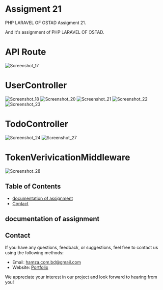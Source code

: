# Assigment 21


PHP LARAVEL OF OSTAD Assigment 21.

And it's assignment of PHP LARAVEL OF OSTAD.
# API Route
![Screenshot_17](https://github.com/AmirHam-Za/laravel-assignment-21/assets/125890933/2f055427-d46e-4b25-8fb3-6c5ae722ef94)


# UserController
![Screenshot_18](https://github.com/AmirHam-Za/laravel-assignment-21/assets/125890933/224fd808-653f-4b1c-8051-54660b4b72ab)
![Screenshot_20](https://github.com/AmirHam-Za/laravel-assignment-21/assets/125890933/6abc7ce6-b9b0-4c62-be09-0fd03cf7c62a)
![Screenshot_21](https://github.com/AmirHam-Za/laravel-assignment-21/assets/125890933/f5afedb6-e7ad-4ac7-9087-865630f3cd3d)
![Screenshot_22](https://github.com/AmirHam-Za/laravel-assignment-21/assets/125890933/9782eecf-33bb-4613-8dd0-c3142f31ebc9)
![Screenshot_23](https://github.com/AmirHam-Za/laravel-assignment-21/assets/125890933/88a04c89-5304-4f19-88e8-96b53077e184)


# TodoController
![Screenshot_24](https://github.com/AmirHam-Za/laravel-assignment-21/assets/125890933/f1d55fe8-e291-4ec3-9bcb-0f528bb22eae)
![Screenshot_27](https://github.com/AmirHam-Za/laravel-assignment-21/assets/125890933/5dcdd701-c979-4066-a6dd-0f5438b5d710)

# TokenVerivicationMiddleware
![Screenshot_28](https://github.com/AmirHam-Za/laravel-assignment-21/assets/125890933/bc050da9-537b-4846-a21d-f34f7b59f177)

## Table of Contents

- [documentation of assignment](#documentation-of-assignment)
- [Contact](#contact)


## documentation of assignment




## Contact

If you have any questions, feedback, or suggestions, feel free to contact us using the following methods:

- Email: hamza.com.bd@gmail.com
- Website: [Portfolio](https://hamjabd.com)

We appreciate your interest in our project and look forward to hearing from you!
